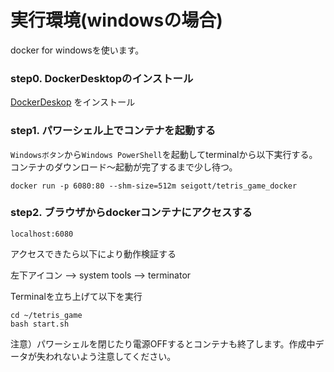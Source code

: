 # 実行環境(windowsの場合)
docker for windowsを使います。<br>

### step0. DockerDesktopのインストール 

[DockerDeskop](https://docs.docker.com/docker-for-windows/install) をインストール<br>

### step1. パワーシェル上でコンテナを起動する<br>

`Windowsボタン`から`Windows PowerShell`を起動してterminalから以下実行する。<br>
コンテナのダウンロード〜起動が完了するまで少し待つ。<br>

```
docker run -p 6080:80 --shm-size=512m seigott/tetris_game_docker
```

### step2. ブラウザからdockerコンテナにアクセスする

```
localhost:6080
```

アクセスできたら以下により動作検証する

左下アイコン --> system tools --> terminator

Terminalを立ち上げて以下を実行

```
cd ~/tetris_game
bash start.sh
```

注意）パワーシェルを閉じたり電源OFFするとコンテナも終了します。作成中データが失われないよう注意してください。

